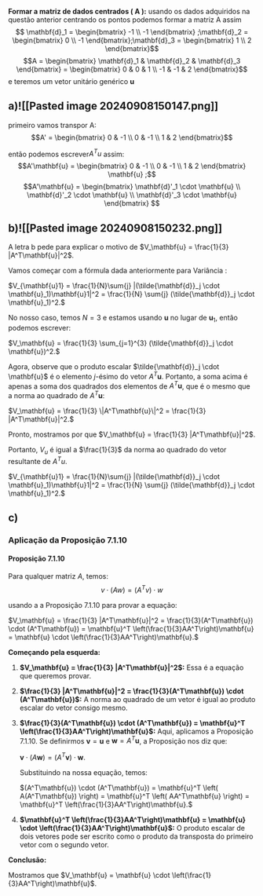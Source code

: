 

**Formar a matriz de dados centrados \( A \):**
usando os dados adquiridos na questão anterior centrando os pontos podemos formar a matriz A  assim
$$ \mathbf{d}_1 = \begin{bmatrix} -1 \\ -1 \end{bmatrix} ;\mathbf{d}_2 = \begin{bmatrix} 0 \\ -1 \end{bmatrix};\mathbf{d}_3 = \begin{bmatrix} 1 \\ 2 \end{bmatrix}$$
$$A = \begin{bmatrix} \mathbf{d}_1 & \mathbf{d}_2 & \mathbf{d}_3 \end{bmatrix} = \begin{bmatrix} 0 & 0 & 1 \\ -1 & -1 & 2 \end{bmatrix}$$
e teremos um vetor unitário genérico **u**
## a)![[Pasted image 20240908150147.png]]
primeiro vamos transpor A:$$A' = \begin{bmatrix} 0 & -1 \\ 0 & -1 \\ 1 & 2 \end{bmatrix}$$

então podemos escrever$A^Tu$ assim: $$A'\mathbf{u} = \begin{bmatrix} 0 & -1 \\ 0 & -1 \\ 1 & 2 \end{bmatrix} \mathbf{u} ;$$
$$A'\mathbf{u} = \begin{bmatrix} \mathbf{d}'_1 \cdot \mathbf{u} \\ \mathbf{d}'_2 \cdot \mathbf{u} \\ \mathbf{d}'_3 \cdot \mathbf{u} \end{bmatrix}
     $$
## b)![[Pasted image 20240908150232.png]]


A letra b pede para explicar o motivo de $V_\mathbf{u} = \frac{1}{3} |A^T\mathbf{u}|^2$.

Vamos começar com a fórmula dada anteriormente para Variância :

$V_{\mathbf{u}1} = \frac{1}{N}\sum{j} |(\tilde{\mathbf{d}}_j \cdot \mathbf{u}_1)\mathbf{u}1|^2 = \frac{1}{N} \sum{j} (\tilde{\mathbf{d}}_j \cdot \mathbf{u}_1)^2.$

No nosso caso, temos $N = 3$ e estamos usando $\mathbf{u}$ no lugar de $\mathbf{u}_1$, então podemos escrever:

$V_\mathbf{u} = \frac{1}{3} \sum_{j=1}^{3} (\tilde{\mathbf{d}}_j \cdot \mathbf{u})^2.$

Agora, observe que o produto escalar $\tilde{\mathbf{d}}_j \cdot \mathbf{u}$ é o elemento $j$-ésimo do vetor $A^T\mathbf{u}$. Portanto, a soma acima é apenas a soma dos quadrados dos elementos de $A^T\mathbf{u}$, que é o mesmo que a norma ao quadrado de $A^T\mathbf{u}$:

$V_\mathbf{u} = \frac{1}{3} \|A^T\mathbf{u}\|^2 = \frac{1}{3} |A^T\mathbf{u}|^2.$

Pronto, mostramos por que $V_\mathbf{u} = \frac{1}{3} |A^T\mathbf{u}|^2$. 

Portanto, $V_u$ é igual a $\frac{1}{3}$ da norma ao quadrado do vetor resultante de  $A^T u$.

$V_{\mathbf{u}1} = \frac{1}{N}\sum{j} |(\tilde{\mathbf{d}}_j \cdot \mathbf{u}_1)\mathbf{u}1|^2 = \frac{1}{N} \sum{j} (\tilde{\mathbf{d}}_j \cdot \mathbf{u}_1)^2.$



## c)
### Aplicação da Proposição 7.1.10

#### Proposição 7.1.10
Para qualquer matriz $A$, temos:
$$ v \cdot (A w) = (A^T v) \cdot w $$

usando a a Proposição 7.1.10 para provar a equação:

$V_\mathbf{u} = \frac{1}{3} |A^T\mathbf{u}|^2 = \frac{1}{3}(A^T\mathbf{u}) \cdot (A^T\mathbf{u}) = \mathbf{u}^T \left(\frac{1}{3}AA^T\right)\mathbf{u} = \mathbf{u} \cdot \left(\frac{1}{3}AA^T\right)\mathbf{u}.$

**Começando pela esquerda:**

1. **$V_\mathbf{u} = \frac{1}{3} |A^T\mathbf{u}|^2$:** Essa é a equação que queremos provar.
    
2. **$\frac{1}{3} |A^T\mathbf{u}|^2 = \frac{1}{3}(A^T\mathbf{u}) \cdot (A^T\mathbf{u})$:** A norma ao quadrado de um vetor é igual ao produto escalar do vetor consigo mesmo.
    
3. **$\frac{1}{3}(A^T\mathbf{u}) \cdot (A^T\mathbf{u}) = \mathbf{u}^T \left(\frac{1}{3}AA^T\right)\mathbf{u}$:** Aqui, aplicamos a Proposição 7.1.10. Se definirmos $\mathbf{v} = \mathbf{u}$ e $\mathbf{w} = A^T\mathbf{u}$, a Proposição nos diz que:
    
    $\mathbf{v} \cdot (A\mathbf{w}) = (A^T\mathbf{v}) \cdot \mathbf{w}.$
    
    Substituindo na nossa equação, temos:
    
    $(A^T\mathbf{u}) \cdot (A^T\mathbf{u}) = \mathbf{u}^T \left( A(A^T\mathbf{u}) \right) = \mathbf{u}^T \left( AA^T\mathbf{u} \right) = \mathbf{u}^T \left(\frac{1}{3}AA^T\right)\mathbf{u}.$
    
4. **$\mathbf{u}^T \left(\frac{1}{3}AA^T\right)\mathbf{u} = \mathbf{u} \cdot \left(\frac{1}{3}AA^T\right)\mathbf{u}$:** O produto escalar de dois vetores pode ser escrito como o produto da transposta do primeiro vetor com o segundo vetor.
    

**Conclusão:**

Mostramos que $V_\mathbf{u} = \mathbf{u} \cdot \left(\frac{1}{3}AA^T\right)\mathbf{u}$.



